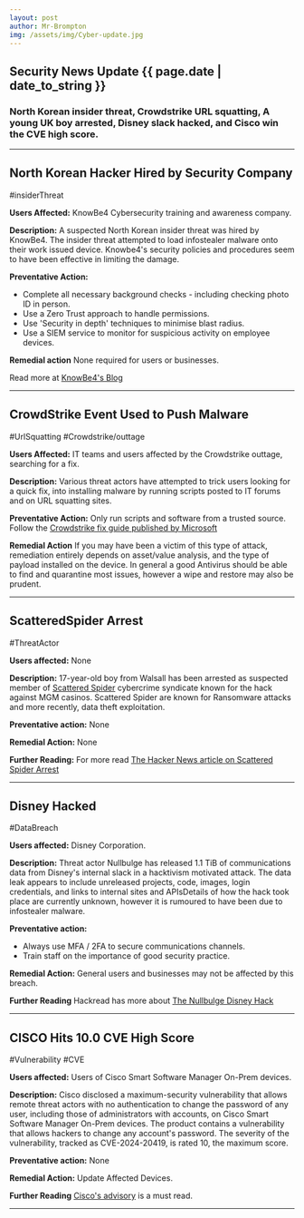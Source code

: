 ```yaml
---
layout: post
author: Mr-Brompton
img: /assets/img/Cyber-update.jpg
---
```



## Security News Update {{ page.date | date_to_string }}
### North Korean insider threat, Crowdstrike URL squatting, A young UK boy arrested, Disney slack hacked, and Cisco win the CVE high score.

---
## North Korean Hacker Hired by Security Company
#insiderThreat

**Users Affected:** KnowBe4 Cybersecurity training and awareness company.

**Description:** A suspected North Korean insider threat was hired by KnowBe4. The insider threat attempted to load infostealer malware onto their work issued device. Knowbe4's security policies and procedures seem to have been effective in limiting the damage.  

**Preventative Action:**

- Complete all necessary background checks - including checking photo ID in person.
- Use a Zero Trust approach to handle permissions.
- Use 'Security in depth' techniques to minimise  blast radius.
- Use a SIEM service to monitor for suspicious activity on employee devices.

**Remedial action**
None required for users or businesses. 

Read more at [KnowBe4's Blog](https://blog.knowbe4.com/north-korean-fake-it-worker-faq)

---
## **CrowdStrike Event Used to Push Malware**
#UrlSquatting #Crowdstrike/outtage

**Users Affected:** IT teams and users affected by the Crowdstrike outtage, searching for a fix.

**Description:** Various threat actors have attempted to trick users looking for a quick fix, into installing malware by running scripts posted to IT forums and on URL squatting sites.  

**Preventative Action:** Only run scripts and software from a trusted source. Follow the [Crowdstrike fix guide published by Microsoft](https://support.microsoft.com/en-us/topic/kb5042421-crowdstrike-issue-impacting-windows-endpoints-causing-an-0x50-or-0x7e-error-message-on-a-blue-screen-b1c700e0-7317-4e95-aeee-5d67dd35b92f)

**Remedial Action** If you may have been a victim of this type of attack, remediation entirely depends on asset/value analysis, and the type of payload installed on the device. In general a good Antivirus should be able to find and quarantine most issues, however a wipe and restore may also be prudent.

---
## ScatteredSpider Arrest
#ThreatActor

**Users affected:** None

**Description:** 17-year-old boy from Walsall has been arrested as suspected member of [Scattered Spider](https://www.cisa.gov/news-events/cybersecurity-advisories/aa23-320a) cybercrime syndicate known for the hack against MGM casinos. Scattered Spider are known for Ransomware attacks and more recently, data theft exploitation.

**Preventative action:** None

**Remedial Action:** None

**Further Reading:** For more read [The Hacker News article on Scattered Spider Arrest](https://thehackernews.com/2024/07/17-year-old-linked-to-scattered-spider.html)


---
## Disney Hacked
#DataBreach 

**Users affected:** Disney Corporation.

**Description:** Threat actor Nullbulge has released 1.1 TiB of communications data from Disney's internal slack in  a hacktivism motivated attack. The data leak appears to include unreleased projects, code, images, login credentials, and links to internal sites and APIsDetails of how the hack took place are currently unknown, however it is rumoured to have been due to infostealer malware.

**Preventative action:** 
- Always use MFA / 2FA to secure communications channels.
- Train staff on the importance of good security practice.

**Remedial Action:** General users and businesses may not be affected by this breach.

**Further Reading** Hackread has more about [The Nullbulge Disney Hack](https://hackread.com/disneys-internal-slack-breached-nullbulge-leak-data/)


---
## CISCO Hits 10.0 CVE High Score
#Vulnerability #CVE

**Users affected:** Users of Cisco Smart Software Manager On-Prem devices.

**Description:** Cisco disclosed a maximum-security vulnerability that allows remote threat
actors with no authentication to change the password of any user, including those of
administrators with accounts, on Cisco Smart Software Manager On-Prem devices. The product contains a vulnerability that allows hackers to change any account's password. The severity of the vulnerability, tracked as CVE-2024-20419, is rated 10, the maximum score.

**Preventative action:** None

**Remedial Action:** Update Affected Devices.

**Further Reading** [Cisco's advisory](https://sec.cloudapps.cisco.com/security/center/content/CiscoSecurityAdvisory/cisco-sa-cssm-auth-sLw3uhUy) is a must read.

---
